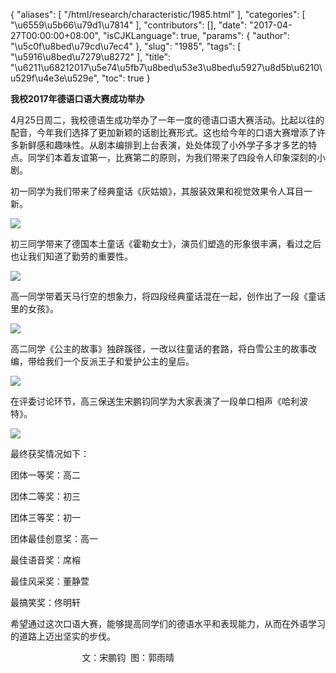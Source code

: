 {
    "aliases": [
        "/html/research/characteristic/1985.html"
    ],
    "categories": [
        "\u6559\u5b66\u79d1\u7814"
    ],
    "contributors": [],
    "date": "2017-04-27T00:00:00+08:00",
    "isCJKLanguage": true,
    "params": {
        "author": "\u5c0f\u8bed\u79cd\u7ec4"
    },
    "slug": "1985",
    "tags": [
        "\u5916\u8bed\u7279\u8272"
    ],
    "title": "\u6211\u68212017\u5e74\u5fb7\u8bed\u53e3\u8bed\u5927\u8d5b\u6210\u529f\u4e3e\u529e",
    "toc": true
}






  





**我校2017年德语口语大赛成功举办**




  










4月25日周二，我校德语生成功举办了一年一度的德语口语大赛活动。比起以往的配音，今年我们选择了更加新颖的话剧比赛形式。这也给今年的口语大赛增添了许多新鲜感和趣味性。从剧本编排到上台表演，处处体现了小外学子多才多艺的特点。同学们本着友谊第一，比赛第二的原则，为我们带来了四段令人印象深刻的小剧。




初一同学为我们带来了经典童话《灰姑娘》，其服装效果和视觉效果令人耳目一新。




![](https://cdn.tfls.online/mirror/full/04c80c3429780ccfccee17db324d1fae7844dae8.jpg)


初三同学带来了德国本土童话《霍勒女士》，演员们塑造的形象很丰满，看过之后也让我们知道了勤劳的重要性。




![](https://cdn.tfls.online/mirror/full/11798af6c17eaf61d40cc76b2219506a1f3c7e72.jpg)


高一同学带着天马行空的想象力，将四段经典童话混在一起，创作出了一段《童话里的女孩》。




![](https://cdn.tfls.online/mirror/full/a635d8013283bbb6c91aa3802220b2020093b460.jpg)


高二同学《公主的故事》独辟蹊径，一改以往童话的套路，将白雪公主的故事改编，带给我们一个反派王子和爱护公主的皇后。




![](https://cdn.tfls.online/mirror/full/391817fac2412b142a225ab359143328e2ff1f18.jpg)







在评委讨论环节，高三保送生宋鹏钧同学为大家表演了一段单口相声《哈利波特》。




![](https://cdn.tfls.online/mirror/full/37eed56c34cff9124ec2b5448bec30f735ec231d.jpg)







最终获奖情况如下：









团体一等奖：高二




团体二等奖：初三




团体三等奖：初一




团体最佳创意奖：高一




最佳语音奖：席榕




最佳风采奖：董静萱




最搞笑奖：佟明轩









希望通过这次口语大赛，能够提高同学们的德语水平和表现能力，从而在外语学习的道路上迈出坚实的步伐。




                             文：宋鹏钧  图：郭雨晴




  





  



